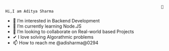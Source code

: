                                                                         👋Hi,I am Aditya Sharma                                                                      
                                                                                
- 👀 I’m interested in Backend Development
- 🌱 I’m currently learning Node.JS
- 💞️ I’m looking to collaborate on Real-world based Projects 
- ✔  I love solving Algorathmic problems
- 📫 How to reach me @adisharma@0294
  

<!---
Aditya0294/Aditya0294 is a ✨ special ✨ repository because its `README.md` (this file) appears on your GitHub profile.
You can click the Preview link to take a look at your changes.
--->
